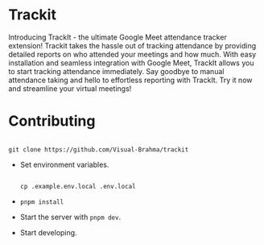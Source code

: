 
# Trackit

Introducing TrackIt - the ultimate Google Meet attendance tracker extension! Trackit takes the hassle out of tracking attendance by providing detailed reports on who attended your meetings and how much. With easy installation and seamless integration with Google Meet, TrackIt allows you to start tracking attendance immediately. Say goodbye to manual attendance taking and hello to effortless reporting with TrackIt. Try it now and streamline your virtual meetings!

# Contributing

```

git clone https://github.com/Visual-Brahma/trackit

```

* Set environment variables.

  ```

  cp .example.env.local .env.local

  ```
* ```
  pnpm install
  ```
* Start the server with ``pnpm dev``.
* Start developing.

